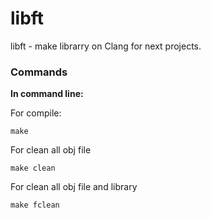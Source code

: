 # libft

libft - make librarry on Clang for next projects.

### Commands

**In command line:**

For compile: 
```
make 
```

For clean all obj file
```
make clean
```

For clean all obj file and library
```
make fclean
```
